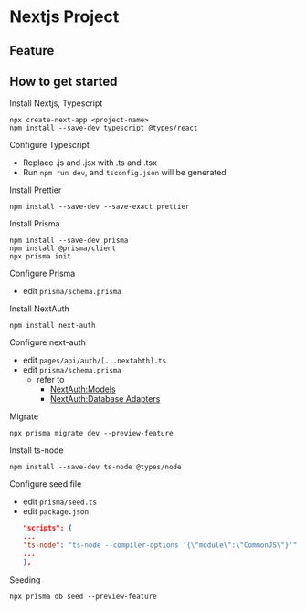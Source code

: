 # Nextjs Project

## Feature

## How to get started
Install Nextjs, Typescript
  ```
  npx create-next-app <project-name>
  npm install --save-dev typescript @types/react
  ```

Configure Typescript
  - Replace .js and .jsx with .ts and .tsx
  - Run `npm run dev`, and `tsconfig.json` will be generated

Install Prettier
  ```
  npm install --save-dev --save-exact prettier
  ```

Install Prisma
  ```
  npm install --save-dev prisma
  npm install @prisma/client
  npx prisma init
  ```

Configure Prisma
  - edit `prisma/schema.prisma`

Install NextAuth
  ```
  npm install next-auth
  ```

Configure next-auth
  - edit `pages/api/auth/[...nextahth].ts`
  - edit `prisma/schema.prisma`
    - refer to
      - [NextAuth:Models](https://next-auth.js.org/schemas/models)
      - [NextAuth:Database Adapters](https://next-auth.js.org/schemas/adapters)

Migrate
  ```
  npx prisma migrate dev --preview-feature
  ```

Install ts-node
  ```
  npm install --save-dev ts-node @types/node
  ```

Configure seed file
  - edit `prisma/seed.ts`
  - edit `package.json`
    ```json
    "scripts": {
    ...
    "ts-node": "ts-node --compiler-options '{\"module\":\"CommonJS\"}'",
    ...
    },
    ```

Seeding
  ```
  npx prisma db seed --preview-feature
  ```
